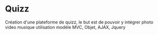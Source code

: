 # Quizz 
Création d'une plateforme de quizz, 
le but est de pouvoir y intégrer photo video musique
utilisation modèle MVC, Objet, AJAX, Jquery
